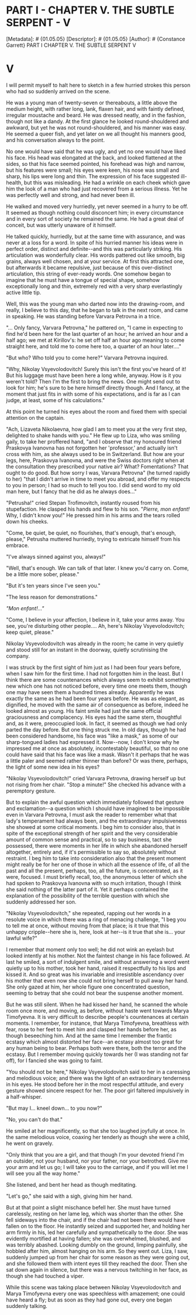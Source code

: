 # PART I - CHAPTER V. THE SUBTLE SERPENT - V
[Metadata]: # {01.05.05}
[Descriptor]: # {01.05.05}
[Author]: # {Constance Garrett}
PART I
CHAPTER V. THE SUBTLE SERPENT
V
# V
I will permit myself to halt here to sketch in a few hurried strokes this
person who had so suddenly arrived on the scene.

He was a young man of twenty-seven or thereabouts, a little above the medium
height, with rather long, lank, flaxen hair, and with faintly defined,
irregular moustache and beard. He was dressed neatly, and in the fashion,
though not like a dandy. At the first glance he looked round-shouldered and
awkward, but yet he was not round-shouldered, and his manner was easy. He
seemed a queer fish, and yet later on we all thought his manners good, and his
conversation always to the point.

No one would have said that he was ugly, and yet no one would have liked his
face. His head was elongated at the back, and looked flattened at the sides, so
that his face seemed pointed, his forehead was high and narrow, but his
features were small; his eyes were keen, his nose was small and sharp, his lips
were long and thin. The expression of his face suggested ill-health, but this
was misleading. He had a wrinkle on each cheek which gave him the look of a man
who had just recovered from a serious illness. Yet he was perfectly well and
strong, and had never been ill.

He walked and moved very hurriedly, yet never seemed in a hurry to be off. It
seemed as though nothing could disconcert him; in every circumstance and in
every sort of society he remained the same. He had a great deal of conceit, but
was utterly unaware of it himself.

He talked quickly, hurriedly, but at the same time with assurance, and was
never at a loss for a word. In spite of his hurried manner his ideas were in
perfect order, distinct and definite--and this was particularly striking. His
articulation was wonderfully clear. His words pattered out like smooth, big
grains, always well chosen, and at your service. At first this attracted one,
but afterwards it became repulsive, just because of this over-distinct
articulation, this string of ever-ready words.  One somehow began to imagine
that he must have a tongue of special shape, somehow exceptionally long and
thin, extremely red with a very sharp everlastingly active little tip.

Well, this was the young man who darted now into the drawing-room, and really,
I believe to this day, that he began to talk in the next room, and came in
speaking. He was standing before Varvara Petrovna in a trice.

"... Only fancy, Varvara Petrovna," he pattered on, "I came in expecting to
find he'd been here for the last quarter of an hour; he arrived an hour and a
half ago; we met at Kirillov's: he set off half an hour ago meaning to come
straight here, and told me to come here too, a quarter of an hour later...."

"But who? Who told you to come here?" Varvara Petrovna inquired.

"Why, Nikolay Vsyevolodovitch! Surely this isn't the first you've heard of it!
But his luggage must have been here a long while, anyway. How is it you weren't
told? Then I'm the first to bring the news. One might send out to look for him;
he's sure to be here himself directly though. And I fancy, at the moment that
just fits in with some of his expectations, and is far as I can judge, at
least, some of his calculations."

At this point he turned his eyes about the room and fixed them with special
attention on the captain.

"Ach, Lizaveta Nikolaevna, how glad I am to meet you at the very first step,
delighted to shake hands with you." He flew up to Liza, who was smiling gaily,
to take her proffered hand, "and I observe that my honoured friend Praskovya
Ivanovna has not forgotten her 'professor,' and actually isn't cross with him,
as she always used to be in Switzerland. But how are your legs, here, Praskovya
Ivanovna, and were the Swiss doctors right when at the consultation they
prescribed your native air? What? Fomentations? That ought to do good. But how
sorry I was, Varvara Petrovna" (he turned rapidly to her) "that I didn't arrive
in time to meet you abroad, and offer my respects to you in person; I had so
much to tell you too. I did send word to my old man here, but I fancy that he
did as he always does..."

"Petrusha!" cried Stepan Trofimovitch, instantly roused from his stupefaction.
He clasped his hands and flew to his son. "_Pierre, mon enfant!_ Why, I didn't
know you!" He pressed him in his arms and the tears rolled down his cheeks.

"Come, be quiet, be quiet, no flourishes, that's enough, that's enough,
please," Petrusha muttered hurriedly, trying to extricate himself from his
embrace.

"I've always sinned against you, always!"

"Well, that's enough. We can talk of that later. I knew you'd carry on. Come,
be a little more sober, please."

"But it's ten years since I've seen you."

"The less reason for demonstrations."

_"Mon enfant!..."_

"Come, I believe in your affection, I believe in it, take your arms away. You
see, you're disturbing other people.... Ah, here's Nikolay Vsyevolodovitch;
keep quiet, please."

Nikolay Vsyevolodovitch was already in the room; he came in very quietly and
stood still for an instant in the doorway, quietly scrutinising the company.

I was struck by the first sight of him just as I had been four years before,
when I saw him for the first time. I had not forgotten him in the least. But I
think there are some countenances which always seem to exhibit something new
which one has not noticed before, every time one meets them, though one may
have seen them a hundred times already. Apparently he was exactly the same as
he had been four years before. He was as elegant, as dignified, he moved with
the same air of consequence as before, indeed he looked almost as young. His
faint smile had just the same official graciousness and complacency. His eyes
had the same stern, thoughtful and, as it were, preoccupied look. In fact, it
seemed as though we had only parted the day before. But one thing struck me. In
old days, though he had been considered handsome, his face was "like a mask,"
as some of our sharp-tongued ladies had expressed it. Now--now, I don't know
why he impressed me at once as absolutely, incontestably beautiful, so that no
one could have said that his face was like a mask. Wasn't it perhaps that he
was a little paler and seemed rather thinner than before? Or was there,
perhaps, the light of some new idea in his eyes?

"Nikolay Vsyevolodovitch!" cried Varvara Petrovna, drawing herself up but not
rising from her chair. "Stop a minute!" She checked his advance with a
peremptory gesture.

But to explain the awful question which immediately followed that gesture and
exclamation--a question which I should have imagined to be impossible even in
Varvara Petrovna, I must ask the reader to remember what that lady's
temperament had always been, and the extraordinary impulsiveness she showed at
some critical moments. I beg him to consider also, that in spite of the
exceptional strength of her spirit and the very considerable amount of common
sense and practical, so to say business, tact she possessed, there were moments
in her life in which she abandoned herself altogether, entirely and, if it's
permissible to say so, absolutely without restraint. I beg him to take into
consideration also that the present moment might really be for her one of those
in which all the essence of life, of all the past and all the present, perhaps,
too, all the future, is concentrated, as it were, focused. I must briefly
recall, too, the anonymous letter of which she had spoken to Praskovya Ivanovna
with so much irritation, though I think she said nothing of the latter part of
it. Yet it perhaps contained the explanation of the possibility of the terrible
question with which she suddenly addressed her son.

"Nikolay Vsyevolodovitch," she repeated, rapping out her words in a resolute
voice in which there was a ring of menacing challenge, "I beg you to tell me at
once, without moving from that place; is it true that this unhappy
cripple--here she is, here, look at her--is it true that she is... your lawful
wife?"

I remember that moment only too well; he did not wink an eyelash but looked
intently at his mother. Not the faintest change in his face followed. At last
he smiled, a sort of indulgent smile, and without answering a word went quietly
up to his mother, took her hand, raised it respectfully to his lips and kissed
it. And so great was his invariable and irresistible ascendancy over his mother
that even now she could not bring herself to pull away her hand. She only gazed
at him, her whole figure one concentrated question, seeming to betray that she
could not bear the suspense another moment.

But he was still silent. When he had kissed her hand, he scanned the whole room
once more, and moving, as before, without haste went towards Marya Timofyevna.
It is very difficult to describe people's countenances at certain moments. I
remember, for instance, that Marya Timofyevna, breathless with fear, rose to
her feet to meet him and clasped her hands before her, as though beseeching
him. And at the same time I remember the frantic ecstasy which almost distorted
her face--an ecstasy almost too great for any human being to bear. Perhaps both
were there, both the terror and the ecstasy. But I remember moving quickly
towards her (I was standing not far off), for I fancied she was going to faint.

"You should not be here," Nikolay Vsyevolodovitch said to her in a caressing
and melodious voice; and there was the light of an extraordinary tenderness in
his eyes. He stood before her in the most respectful attitude, and every
gesture showed sincere respect for her. The poor girl faltered impulsively in a
half-whisper.

"But may I... kneel down... to you now?"

"No, you can't do that."

He smiled at her magnificently, so that she too laughed joyfully at once. In
the same melodious voice, coaxing her tenderly as though she were a child, he
went on gravely.

"Only think that you are a girl, and that though I'm your devoted friend I'm an
outsider, not your husband, nor your father, nor your betrothed. Give me your
arm and let us go; I will take you to the carriage, and if you will let me I
will see you all the way home."

She listened, and bent her head as though meditating.

"Let's go," she said with a sigh, giving him her hand.

But at that point a slight mischance befell her. She must have turned
carelessly, resting on her lame leg, which was shorter than the other. She fell
sideways into the chair, and if the chair had not been there would have fallen
on to the floor. He instantly seized and supported her, and holding her arm
firmly in his, led her carefully and sympathetically to the door. She was
evidently mortified at having fallen; she was overwhelmed, blushed, and was
terribly abashed. Looking dumbly on the ground, limping painfully, she hobbled
after him, almost hanging on his arm. So they went out. Liza, I saw, suddenly
jumped up from her chair for some reason as they were going out, and she
followed them with intent eyes till they reached the door. Then she sat down
again in silence, but there was a nervous twitching in her face, as though she
had touched a viper.

While this scene was taking place between Nikolay Vsyevolodovitch and Marya
Timofyevna every one was speechless with amazement; one could have heard a fly;
but as soon as they had gone out, every one began suddenly talking.

